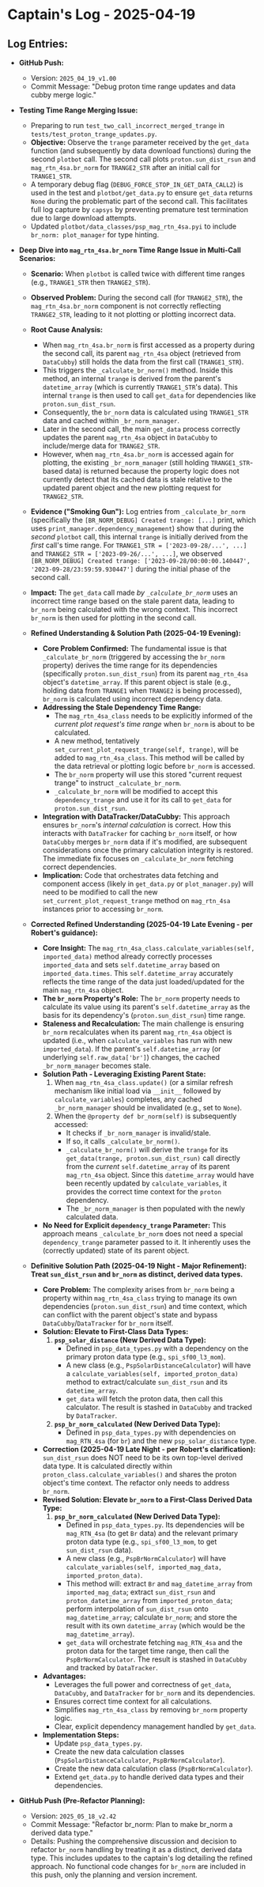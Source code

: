 # Captain's Log - 2025-04-19

## Log Entries:

- **GitHub Push:**
  - Version: `2025_04_19_v1.00`
  - Commit Message: "Debug proton time range updates and data cubby merge logic."

- **Testing Time Range Merging Issue:**
  - Preparing to run `test_two_call_incorrect_merged_trange` in `tests/test_proton_trange_updates.py`.
  - **Objective:** Observe the `trange` parameter received by the `get_data` function (and subsequently by data download functions) during the second `plotbot` call. The second call plots `proton.sun_dist_rsun` and `mag_rtn_4sa.br_norm` for `TRANGE2_STR` after an initial call for `TRANGE1_STR`.
  - A temporary debug flag (`DEBUG_FORCE_STOP_IN_GET_DATA_CALL2`) is used in the test and `plotbot/get_data.py` to ensure `get_data` returns `None` during the problematic part of the second call. This facilitates full log capture by `capsys` by preventing premature test termination due to large download attempts.
  - Updated `plotbot/data_classes/psp_mag_rtn_4sa.pyi` to include `br_norm: plot_manager` for type hinting.

- **Deep Dive into `mag_rtn_4sa.br_norm` Time Range Issue in Multi-Call Scenarios:**
  - **Scenario:** When `plotbot` is called twice with different time ranges (e.g., `TRANGE1_STR` then `TRANGE2_STR`).
  - **Observed Problem:** During the second call (for `TRANGE2_STR`), the `mag_rtn_4sa.br_norm` component is not correctly reflecting `TRANGE2_STR`, leading to it not plotting or plotting incorrect data.
  - **Root Cause Analysis:**
    - When `mag_rtn_4sa.br_norm` is first accessed as a property during the second call, its parent `mag_rtn_4sa` object (retrieved from `DataCubby`) still holds the data from the first call (`TRANGE1_STR`).
    - This triggers the `_calculate_br_norm()` method. Inside this method, an internal `trange` is derived from the parent's `datetime_array` (which is currently `TRANGE1_STR`'s data). This internal `trange` is then used to call `get_data` for dependencies like `proton.sun_dist_rsun`.
    - Consequently, the `br_norm` data is calculated using `TRANGE1_STR` data and cached within `_br_norm_manager`.
    - Later in the second call, the main `get_data` process correctly updates the parent `mag_rtn_4sa` object in `DataCubby` to include/merge data for `TRANGE2_STR`.
    - However, when `mag_rtn_4sa.br_norm` is accessed again for plotting, the existing `_br_norm_manager` (still holding `TRANGE1_STR`-based data) is returned because the property logic does not currently detect that its cached data is stale relative to the updated parent object and the new plotting request for `TRANGE2_STR`.
  - **Evidence ("Smoking Gun"):** Log entries from `_calculate_br_norm` (specifically the `[BR_NORM_DEBUG] Created trange: [...]` print, which uses `print_manager.dependency_management`) show that during the *second* `plotbot` call, this internal `trange` is initially derived from the *first* call's time range. For `TRANGE1_STR = ['2023-09-28/...', ...]` and `TRANGE2_STR = ['2023-09-26/...', ...]`, we observed `[BR_NORM_DEBUG] Created trange: ['2023-09-28/00:00:00.140447', '2023-09-28/23:59:59.930447']` during the initial phase of the second call.
  - **Impact:** The `get_data` call made *by `_calculate_br_norm`* uses an incorrect time range based on the stale parent data, leading to `br_norm` being calculated with the wrong context. This incorrect `br_norm` is then used for plotting in the second call.

  - **Refined Understanding & Solution Path (2025-04-19 Evening):**
    - **Core Problem Confirmed:** The fundamental issue is that `_calculate_br_norm` (triggered by accessing the `br_norm` property) derives the time range for its dependencies (specifically `proton.sun_dist_rsun`) from its parent `mag_rtn_4sa` object's `datetime_array`. If this parent object is stale (e.g., holding data from `TRANGE1` when `TRANGE2` is being processed), `br_norm` is calculated using incorrect dependency data.
    - **Addressing the Stale Dependency Time Range:**
      - The `mag_rtn_4sa_class` needs to be explicitly informed of the *current plot request's time range* when `br_norm` is about to be calculated.
      - A new method, tentatively `set_current_plot_request_trange(self, trange)`, will be added to `mag_rtn_4sa_class`. This method will be called by the data retrieval or plotting logic before `br_norm` is accessed.
      - The `br_norm` property will use this stored "current request trange" to instruct `_calculate_br_norm`.
      - `_calculate_br_norm` will be modified to accept this `dependency_trange` and use it for its call to `get_data` for `proton.sun_dist_rsun`.
    - **Integration with DataTracker/DataCubby:** This approach ensures `br_norm`'s *internal calculation* is correct. How this interacts with `DataTracker` for caching `br_norm` itself, or how `DataCubby` merges `br_norm` data if it's modified, are subsequent considerations once the primary calculation integrity is restored. The immediate fix focuses on `_calculate_br_norm` fetching correct dependencies.
    - **Implication:** Code that orchestrates data fetching and component access (likely in `get_data.py` or `plot_manager.py`) will need to be modified to call the new `set_current_plot_request_trange` method on `mag_rtn_4sa` instances prior to accessing `br_norm`.

  - **Corrected Refined Understanding (2025-04-19 Late Evening - per Robert's guidance):**
    - **Core Insight:** The `mag_rtn_4sa_class.calculate_variables(self, imported_data)` method already correctly processes `imported_data` and sets `self.datetime_array` based on `imported_data.times`. This `self.datetime_array` accurately reflects the time range of the data just loaded/updated for the main `mag_rtn_4sa` object.
    - **The `br_norm` Property's Role:** The `br_norm` property needs to calculate its value using its parent's `self.datetime_array` as the basis for its dependency's (`proton.sun_dist_rsun`) time range. 
    - **Staleness and Recalculation:** The main challenge is ensuring `br_norm` recalculates when its parent `mag_rtn_4sa` object is updated (i.e., when `calculate_variables` has run with new `imported_data`). If the parent's `self.datetime_array` (or underlying `self.raw_data['br']`) changes, the cached `_br_norm_manager` becomes stale.
    - **Solution Path - Leveraging Existing Parent State:**
      1. When `mag_rtn_4sa_class.update()` (or a similar refresh mechanism like initial load via `__init__` followed by `calculate_variables`) completes, any cached `_br_norm_manager` should be invalidated (e.g., set to `None`).
      2. When the `@property def br_norm(self)` is subsequently accessed:
         - It checks if `_br_norm_manager` is invalid/stale.
         - If so, it calls `_calculate_br_norm()`.
         - `_calculate_br_norm()` will derive the `trange` for its `get_data(trange, proton.sun_dist_rsun)` call directly from the *current* `self.datetime_array` of its parent `mag_rtn_4sa` object. Since this `datetime_array` would have been recently updated by `calculate_variables`, it provides the correct time context for the `proton` dependency.
         - The `_br_norm_manager` is then populated with the newly calculated data.
    - **No Need for Explicit `dependency_trange` Parameter:** This approach means `_calculate_br_norm` does not need a special `dependency_trange` parameter passed to it. It inherently uses the (correctly updated) state of its parent object.

  - **Definitive Solution Path (2025-04-19 Night - Major Refinement): Treat `sun_dist_rsun` and `br_norm` as distinct, derived data types.**
    - **Core Problem:** The complexity arises from `br_norm` being a property within `mag_rtn_4sa_class` trying to manage its own dependencies (`proton.sun_dist_rsun`) and time context, which can conflict with the parent object's state and bypass `DataCubby`/`DataTracker` for `br_norm` itself.
    - **Solution: Elevate to First-Class Data Types:**
      1. **`psp_solar_distance` (New Derived Data Type):**
         - Defined in `psp_data_types.py` with a dependency on the primary proton data type (e.g., `spi_sf00_l3_mom`).
         - A new class (e.g., `PspSolarDistanceCalculator`) will have a `calculate_variables(self, imported_proton_data)` method to extract/calculate `sun_dist_rsun` and its `datetime_array`.
         - `get_data` will fetch the proton data, then call this calculator. The result is stashed in `DataCubby` and tracked by `DataTracker`.
      2. **`psp_br_norm_calculated` (New Derived Data Type):**
         - Defined in `psp_data_types.py` with dependencies on `mag_RTN_4sa` (for `br`) and the new `psp_solar_distance` type.
    - **Correction (2025-04-19 Late Night - per Robert's clarification):** `sun_dist_rsun` does NOT need to be its own top-level derived data type. It is calculated directly within `proton_class.calculate_variables()` and shares the proton object's time context. The refactor only needs to address `br_norm`.
    - **Revised Solution: Elevate `br_norm` to a First-Class Derived Data Type:**
      1. **`psp_br_norm_calculated` (New Derived Data Type):**
         - Defined in `psp_data_types.py`. Its dependencies will be `mag_RTN_4sa` (to get `Br` data) and the relevant primary proton data type (e.g., `spi_sf00_l3_mom`, to get `sun_dist_rsun` data).
         - A new class (e.g., `PspBrNormCalculator`) will have `calculate_variables(self, imported_mag_data, imported_proton_data)`.
         - This method will: extract `Br` and `mag_datetime_array` from `imported_mag_data`; extract `sun_dist_rsun` and `proton_datetime_array` from `imported_proton_data`; perform interpolation of `sun_dist_rsun` onto `mag_datetime_array`; calculate `br_norm`; and store the result with its own `datetime_array` (which would be the `mag_datetime_array`).
         - `get_data` will orchestrate fetching `mag_RTN_4sa` and the proton data for the target time range, then call the `PspBrNormCalculator`. The result is stashed in `DataCubby` and tracked by `DataTracker`.
    - **Advantages:**
      - Leverages the full power and correctness of `get_data`, `DataCubby`, and `DataTracker` for `br_norm` and its dependencies.
      - Ensures correct time context for all calculations.
      - Simplifies `mag_rtn_4sa_class` by removing `br_norm` property logic.
      - Clear, explicit dependency management handled by `get_data`.
    - **Implementation Steps:**
      - Update `psp_data_types.py`.
      - Create the new data calculation classes (`PspSolarDistanceCalculator`, `PspBrNormCalculator`).
      - Create the new data calculation class (`PspBrNormCalculator`).
      - Extend `get_data.py` to handle derived data types and their dependencies.

- **GitHub Push (Pre-Refactor Planning):**
  - Version: `2025_05_18_v2.42`
  - Commit Message: "Refactor br_norm: Plan to make br_norm a derived data type."
  - Details: Pushing the comprehensive discussion and decision to refactor `br_norm` handling by treating it as a distinct, derived data type. This includes updates to the captain's log detailing the refined approach. No functional code changes for `br_norm` are included in this push, only the planning and version increment.

